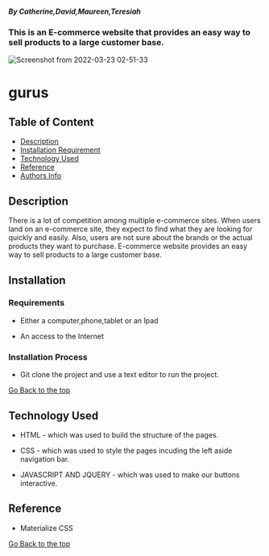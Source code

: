 ##### By Catherine,David,Maureen,Teresiah
### This is an  E-commerce website that provides an easy way to sell products to a large customer base.
![Screenshot from 2022-03-23 02-51-33](https://user-images.githubusercontent.com/97945410/159595773-5d787f6c-80ae-479a-92b4-debfc945d666.png)
# gurus
## Table of Content

+ [Description](#description)
+ [Installation Requirement](#Installation)
+ [Technology Used](#technology-used)
+ [Reference](#reference)
+ [Authors Info](#author-Info)

## Description
<p>There is a lot of competition among multiple e-commerce sites. When users land on an e-commerce site, they expect to find what they are looking for quickly and easily. Also, users are not sure about the brands or the actual products they want to purchase. E-commerce website provides an easy way to sell products to a large customer base. </p>

## Installation

### Requirements

* Either a computer,phone,tablet or an Ipad

* An access to the Internet

### Installation Process
* Git clone the project and use a text editor to run the project.

[Go Back to the top](#gurus)
## Technology Used
* HTML - which was used to build the structure of the pages.

* CSS - which was used to style the pages incuding the left aside navigation bar.

* JAVASCRIPT AND JQUERY - which was used to make our buttons interactive.

## Reference
* Materialize CSS

[Go Back to the top](#gurus)
